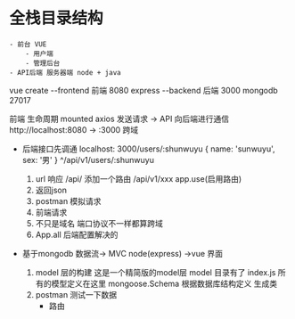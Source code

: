 # 全栈目录结构
    - 前台 VUE  
        - 用户端
        - 管理后台
    - API后端 服务器端 node + java
    
vue create --frontend 前端
8080
express --backend 后端 3000
mongodb 27017

前端 生命周期 mounted
axios 发送请求
-> API  向后端进行通信
http://localhost:8080 -> :3000 跨域

- 后端接口先调通
    localhost: 3000/users/:shunwuyu
    {
        name: 'sunwuyu',
        sex: '男'
    }
    ^/api/v1/users/:shunwuyu
    1. url 响应 /api/
    添加一个路由 /api/v1/xxx
    app.use(启用路由)
    2. 返回json
    3. postman 模拟请求
    4. 前端请求
    5. 不只是域名 端口协议不一样都算跨域
    6. App.all 后端配置解决的

- 基于mongodb 数据流-> MVC node(express)
->vue 界面
    1. model 层的构建
        这是一个精简版的model层 model 目录有了
        index.js 所有的模型定义在这里
        mongoose.Schema 根据数据库结构定义
        生成类
    2. postman 测试一下数据
        - 路由